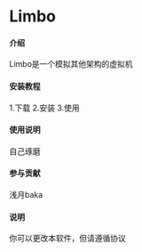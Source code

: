 # Limbo

#### 介绍
Limbo是一个模拟其他架构的虚拟机

#### 安装教程
1.下载 
2.安装
3.使用

#### 使用说明
自己琢磨

#### 参与贡献
浅月baka

#### 说明
你可以更改本软件，但请遵循协议